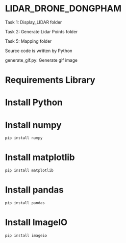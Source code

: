 # LIDAR_DRONE_DONGPHAM
Task 1: Display_LIDAR folder

Task 2: Generate Lidar Points folder

Task 5: Mapping folder

Source code is written by Python

generate_gif.py: Generate gif image

# Requirements Library
# Install Python
# Install numpy
```
pip install numpy
```
# Install matplotlib
```
pip install matplotlib
```
# Install pandas
```
pip install pandas
```
# Install ImageIO
```
pip install imageio
```
